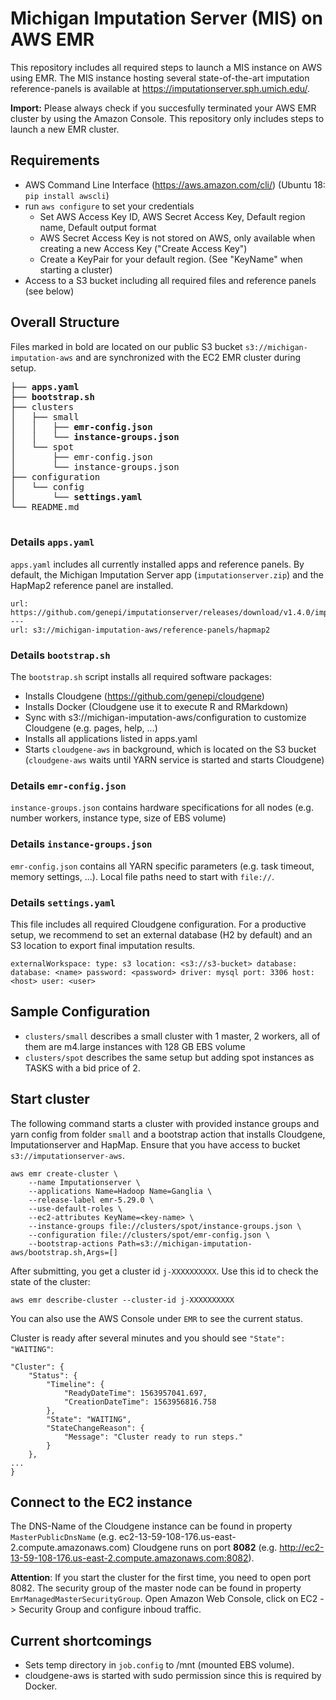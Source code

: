 # Michigan Imputation Server (MIS) on AWS EMR

This repository includes all required steps to launch a MIS instance on AWS using EMR. The MIS instance hosting several state-of-the-art imputation reference-panels is available at https://imputationserver.sph.umich.edu/.

**Import:** Please always check if you succesfully terminated your AWS EMR cluster by using the Amazon Console. This repository only includes steps to launch a new EMR cluster.

## Requirements
- AWS Command Line Interface (https://aws.amazon.com/cli/) (Ubuntu 18: `pip install awscli`)
- run `aws configure` to set your credentials
  - Set AWS Access Key ID, AWS Secret Access Key, Default region name, Default output format
  - AWS Secret Access Key is not stored on AWS, only available when creating a new Access Key ("Create Access Key")
  - Create a KeyPair for your default region. (See "KeyName" when starting a cluster)
- Access to a S3 bucket including all required files and reference panels (see below)


## Overall Structure
Files marked in bold are located on our public S3 bucket `s3://michigan-imputation-aws` and are synchronized with the EC2 EMR cluster during setup.  

<pre>
├── <b>apps.yaml</b>
├── <b>bootstrap.sh</b>
├── clusters
│   ├── small
│   │   ├── <b>emr-config.json</b>
│   │   └── <b>instance-groups.json</b>
│   └── spot
│       ├── emr-config.json
│       └── instance-groups.json
├── configuration
│   └── config
│       └── <b>settings.yaml</b>
└── README.md

</pre>

### Details `apps.yaml`
``apps.yaml`` includes all currently installed apps and reference panels. By default, the Michigan Imputation Server app (``imputationserver.zip``) and the HapMap2 reference panel are installed. 

```
url: https://github.com/genepi/imputationserver/releases/download/v1.4.0/imputationserver.zip
---
url: s3://michigan-imputation-aws/reference-panels/hapmap2
```

### Details `bootstrap.sh`
The ``bootstrap.sh`` script installs all required software packages:

- Installs Cloudgene (https://github.com/genepi/cloudgene)
- Installs Docker (Cloudgene use it to execute R and RMarkdown)
- Sync with s3://michigan-imputation-aws/configuration to customize Cloudgene (e.g. pages, help, ...)
- Installs all applications listed in apps.yaml 
- Starts `cloudgene-aws` in background, which is located on the S3 bucket (`cloudgene-aws` waits until YARN service is started and starts Cloudgene)

### Details `emr-config.json`
``instance-groups.json`` contains hardware specifications for all nodes (e.g. number workers, instance type, size of EBS volume)

### Details `instance-groups.json`
``emr-config.json`` contains all YARN specific parameters (e.g. task timeout, memory settings, ...). Local file paths need to start with `file://`.

### Details `settings.yaml`
This file includes all required Cloudgene configuration. For a productive setup, we recommend to set an external database (H2 by default) and an S3 location to export final imputation results.

``
externalWorkspace:
   type: s3
   location: <s3://s3-bucket>
database:
   database: <name>
   password: <password>
   driver: mysql
   port: 3306
   host: <host>
   user: <user>
``

## Sample Configuration
- `clusters/small` describes a small cluster with 1 master, 2 workers, all of them are m4.large instances with 128 GB EBS volume
- `clusters/spot` describes the same setup but adding spot instances as TASKS with a bid price of 2.
  
  
## Start cluster

The following command starts a cluster with provided instance groups and yarn config from folder `small` and a bootstrap action that installs Cloudgene, Imputationserver and HapMap. Ensure that you have access to bucket `s3://imputationserver-aws`.

```
aws emr create-cluster \
    --name Imputationserver \
    --applications Name=Hadoop Name=Ganglia \
    --release-label emr-5.29.0 \
    --use-default-roles \
    --ec2-attributes KeyName=<key-name> \
    --instance-groups file://clusters/spot/instance-groups.json \
    --configuration file://clusters/spot/emr-config.json \
    --bootstrap-actions Path=s3://michigan-imputation-aws/bootstrap.sh,Args=[]
```

After submitting, you get a cluster id `j-XXXXXXXXXX`. Use this id to check the state of the cluster:

```
aws emr describe-cluster --cluster-id j-XXXXXXXXXX
```
You can also use the AWS Console under `EMR` to see the current status.

Cluster is ready after several minutes and you should see `"State": "WAITING"`:

```
"Cluster": {
    "Status": {
        "Timeline": {
            "ReadyDateTime": 1563957041.697,
            "CreationDateTime": 1563956816.758
        },
        "State": "WAITING",
        "StateChangeReason": {
            "Message": "Cluster ready to run steps."
        }
    },
...
}
```
## Connect to the EC2 instance

The DNS-Name of the Cloudgene instance can be found in property `MasterPublicDnsName` (e.g. ec2-13-59-108-176.us-east-2.compute.amazonaws.com) Cloudgene runs on port **8082** (e.g. http://ec2-13-59-108-176.us-east-2.compute.amazonaws.com:8082).

**Attention**: If you start the cluster for the first time, you need to open port 8082. The security group of the master node can be found in property `EmrManagedMasterSecurityGroup`. Open Amazon Web Console, click on EC2 -> Security Group and configure inboud traffic.


## Current shortcomings
- Sets temp directory in `job.config` to /mnt (mounted EBS volume).
- cloudgene-aws is started with sudo permission since this is required by Docker.
